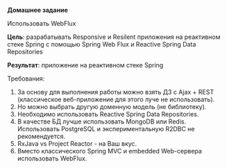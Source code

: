 **Домашнее задание**

Использовать WebFlux

**Цель**:      разрабатывать Responsive и Resilent приложения на реактивном стеке Spring c помощью Spring Web Flux и Reactive Spring Data Repositories

**Результат**: приложение на реактивном стеке Spring

Требования:
1. За основу для выполнения работы можно взять ДЗ с Ajax + REST (классическое веб-приложение для этого луче не использовать).
2. Но можно выбрать другую доменную модель (не библиотеку).
3. Необходимо использовать Reactive Spring Data Repositories.
4. В качестве БД лучше использовать MongoDB или Redis. Использовать PostgreSQL и экспериментальную R2DBC не рекомендуется.
5. RxJava vs Project Reactor - на Ваш вкус.
6. Вместо классического Spring MVC и embedded Web-сервера использовать WebFlux.